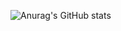 ![Anurag's GitHub stats](https://github-readme-stats.vercel.app/api?username=nategoldsborough&theme=midnight-purple&show_icons=true)

